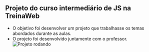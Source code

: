 ## Projeto do curso intermediário de JS na TreinaWeb

- O objetivo foi desenvolver um projeto que trabalhasse os temas abordados
durante as aulas.
- O projeto foi desenvolvido juntamente com o professor.
![Projeto rodando](https://user-images.githubusercontent.com/82426590/156609091-c4b2b1e0-efe2-4dd3-ac2c-4425b67071bc.gif)
